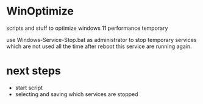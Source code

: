 # WinOptimize
scripts and stuff to optimize windows 11 performance temporary

use Windows-Service-Stop.bat as administrator to stop temporary services which are not used all the time
after reboot this service are running again.

# next steps
* start script
* selecting and saving which services are stopped
